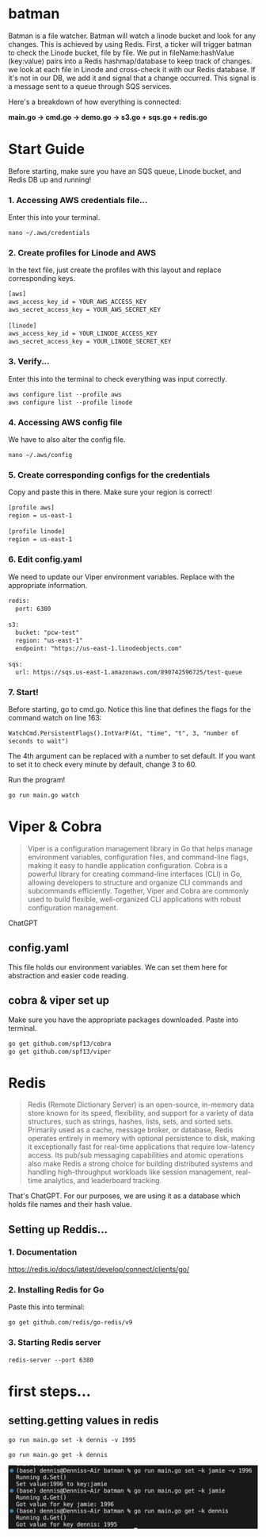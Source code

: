 # batman
Batman is a file watcher. Batman will watch a linode bucket and look for any changes. This is achieved by using Redis. First, a ticker will trigger batman to check the Linode bucket, file by file. We put in fileName:hashValue (key:value) pairs into a Redis hashmap/database to keep track of changes. we look at each file in Linode and cross-check it with our Redis database. If it's not in our DB, we add it and signal that a change occurred. This signal is a message sent to a queue through SQS services.

Here's a breakdown of how everything is connected:

**main.go -> cmd.go -> demo.go -> s3.go + sqs.go + redis.go**

# Start Guide
Before starting, make sure you have an SQS queue, Linode bucket, and Redis DB up and running!

### 1. Accessing AWS credentials file...
Enter this into your terminal.
```
nano ~/.aws/credentials
```

### 2. Create profiles for Linode and AWS
In the text file, just create the profiles with this layout and replace corresponding keys.

```
[aws]
aws_access_key_id = YOUR_AWS_ACCESS_KEY
aws_secret_access_key = YOUR_AWS_SECRET_KEY

[linode]
aws_access_key_id = YOUR_LINODE_ACCESS_KEY
aws_secret_access_key = YOUR_LINODE_SECRET_KEY
```

### 3. Verify...
Enter this into the terminal to check everything was input correctly.

```
aws configure list --profile aws
aws configure list --profile linode
```

### 4. Accessing AWS config file
We have to also alter the config file.
```
nano ~/.aws/config
```

### 5. Create corresponding configs for the credentials
Copy and paste this in there. Make sure your region is correct!
```
[profile aws]
region = us-east-1

[profile linode]
region = us-east-1
```

### 6. Edit config.yaml
We need to update our Viper environment variables. Replace with the appropriate information.

```
redis:
  port: 6380

s3:  
  bucket: "pcw-test"  
  region: "us-east-1"
  endpoint: "https://us-east-1.linodeobjects.com"

sqs:
  url: https://sqs.us-east-1.amazonaws.com/890742596725/test-queue
```

### 7. Start!
Before starting, go to cmd.go. Notice this line that defines the flags for the command watch on line 163:
```
WatchCmd.PersistentFlags().IntVarP(&t, "time", "t", 3, "number of seconds to wait")
```
The 4th argument can be replaced with a number to set default. If you want to set it to check every minute by default, change 3 to 60.

Run the program! 
```
go run main.go watch
```

# Viper & Cobra
>Viper is a configuration management library in Go that helps manage environment variables, configuration files, and command-line flags, making it easy to handle application configuration. Cobra is a powerful library for creating command-line interfaces (CLI) in Go, allowing developers to structure and organize CLI commands and subcommands efficiently. Together, Viper and Cobra are commonly used to build flexible, well-organized CLI applications with robust configuration management.

ChatGPT

## config.yaml
This file holds our environment variables. We can set them here for abstraction and easier code reading.

## cobra & viper set up
Make sure you have the appropriate packages downloaded. Paste into terminal.
```
go get github.com/spf13/cobra
go get github.com/spf13/viper
```

# Redis
>Redis (Remote Dictionary Server) is an open-source, in-memory data store known for its speed, flexibility, and support for a variety of data structures, such as strings, hashes, lists, sets, and sorted sets. Primarily used as a cache, message broker, or database, Redis operates entirely in memory with optional persistence to disk, making it exceptionally fast for real-time applications that require low-latency access. Its pub/sub messaging capabilities and atomic operations also make Redis a strong choice for building distributed systems and handling high-throughput workloads like session management, real-time analytics, and leaderboard tracking.

That's ChatGPT. For our purposes, we are using it as a database which holds file names and their hash value. 

## Setting up Reddis...

### 1. Documentation
https://redis.io/docs/latest/develop/connect/clients/go/

### 2. Installing Redis for Go
Paste this into terminal:
```
go get github.com/redis/go-redis/v9
```
### 3. Starting Redis server
```
redis-server --port 6380
```

# first steps...



## setting.getting values in redis
```
go run main.go set -k dennis -v 1995
```


```
go run main.go get -k dennis
```

![alt text](images/image-3.png)


